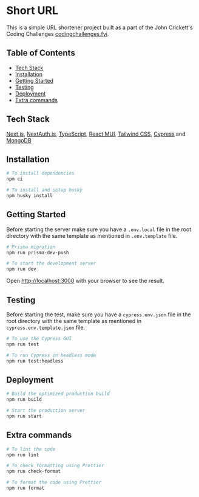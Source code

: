 # Short URL

This is a simple URL shortener project built as a part of the John Crickett's Coding Challenges [codingchallenges.fyi](https://codingchallenges.fyi/challenges/challenge-url-shortener).

## Table of Contents

- [Tech Stack](#tech-stack)
- [Installation](#installation)
- [Getting Started](#getting-started)
- [Testing](#testing)
- [Deployment](#deployment)
- [Extra commands](#extra-commands)

## Tech Stack

[Next.js](https://nextjs.org/), [NextAuth.js](https://next-auth.js.org/), [TypeScript](https://www.typescriptlang.org/), [React MUI](https://mui.com/), [Tailwind CSS](https://tailwindcss.com/), [Cypress](https://www.cypress.io/) and [MongoDB](https://www.mongodb.com/)

## Installation

```bash
# To install dependencies
npm ci

# To install and setup husky
npm husky install
```

## Getting Started

Before starting the server make sure you have a `.env.local` file in the root directory with the same template as mentioned in `.env.template` file.

```bash
# Prisma migration
npm run prisma-dev-push

# To start the development server
npm run dev
```

Open [http://localhost:3000](http://localhost:3000) with your browser to see the result.

## Testing

Before starting the test, make sure you have a `cypress.env.json` file in the root directory with the same template as mentioned in `cypress.env.template.json` file.

```bash
# To use the Cypress GUI
npm run test

# To run Cypress in headless mode
npm run test:headless
```

## Deployment

```bash
# Build the optimized production build
npm run build

# Start the production server
npm run start
```

## Extra commands

```bash
# To lint the code
npm run lint

# To check formatting using Prettier
npm run check-format

# To format the code using Prettier
npm run format
```
